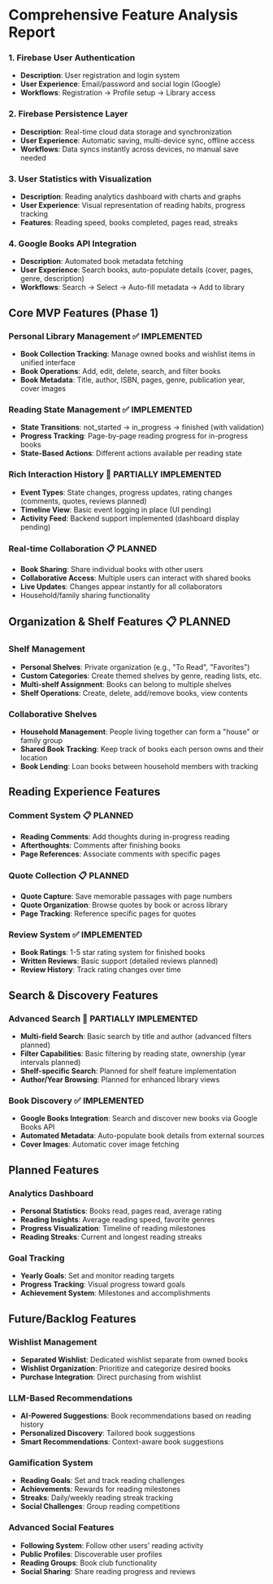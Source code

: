 # Comprehensive Feature Analysis Report

### 1. **Firebase User Authentication**

- **Description**: User registration and login system
- **User Experience**: Email/password and social login (Google)
- **Workflows**: Registration → Profile setup → Library access

### 2. **Firebase Persistence Layer**

- **Description**: Real-time cloud data storage and synchronization
- **User Experience**: Automatic saving, multi-device sync, offline access
- **Workflows**: Data syncs instantly across devices, no manual save needed

### 3. **User Statistics with Visualization**

- **Description**: Reading analytics dashboard with charts and graphs
- **User Experience**: Visual representation of reading habits, progress tracking
- **Features**: Reading speed, books completed, pages read, streaks

### 4. **Google Books API Integration**

- **Description**: Automated book metadata fetching
- **User Experience**: Search books, auto-populate details (cover, pages, genre, description)
- **Workflows**: Search → Select → Auto-fill metadata → Add to library

## Core MVP Features (Phase 1)

### **Personal Library Management** ✅ IMPLEMENTED

- **Book Collection Tracking**: Manage owned books and wishlist items in unified interface
- **Book Operations**: Add, edit, delete, search, and filter books
- **Book Metadata**: Title, author, ISBN, pages, genre, publication year, cover images

### **Reading State Management** ✅ IMPLEMENTED

- **State Transitions**: not_started → in_progress → finished (with validation)
- **Progress Tracking**: Page-by-page reading progress for in-progress books
- **State-Based Actions**: Different actions available per reading state

### **Rich Interaction History** 🚧 PARTIALLY IMPLEMENTED

- **Event Types**: State changes, progress updates, rating changes (comments, quotes, reviews planned)
- **Timeline View**: Basic event logging in place (UI pending)
- **Activity Feed**: Backend support implemented (dashboard display pending)

### **Real-time Collaboration** 📋 PLANNED

- **Book Sharing**: Share individual books with other users
- **Collaborative Access**: Multiple users can interact with shared books
- **Live Updates**: Changes appear instantly for all collaborators
- Household/family sharing functionality

## Organization & Shelf Features 📋 PLANNED

### **Shelf Management**

- **Personal Shelves**: Private organization (e.g., "To Read", "Favorites")
- **Custom Categories**: Create themed shelves by genre, reading lists, etc.
- **Multi-shelf Assignment**: Books can belong to multiple shelves
- **Shelf Operations**: Create, delete, add/remove books, view contents

### **Collaborative Shelves**

- **Household Management**: People living together can form a "house" or family group
- **Shared Book Tracking**: Keep track of books each person owns and their location
- **Book Lending**: Loan books between household members with tracking

## Reading Experience Features

### **Comment System** 📋 PLANNED

- **Reading Comments**: Add thoughts during in-progress reading
- **Afterthoughts**: Comments after finishing books
- **Page References**: Associate comments with specific pages

### **Quote Collection** 📋 PLANNED

- **Quote Capture**: Save memorable passages with page numbers
- **Quote Organization**: Browse quotes by book or across library
- **Page Tracking**: Reference specific pages for quotes

### **Review System** ✅ IMPLEMENTED

- **Book Ratings**: 1-5 star rating system for finished books
- **Written Reviews**: Basic support (detailed reviews planned)
- **Review History**: Track rating changes over time

## Search & Discovery Features

### **Advanced Search** 🚧 PARTIALLY IMPLEMENTED

- **Multi-field Search**: Basic search by title and author (advanced filters planned)
- **Filter Capabilities**: Basic filtering by reading state, ownership (year intervals planned)
- **Shelf-specific Search**: Planned for shelf feature implementation
- **Author/Year Browsing**: Planned for enhanced library views

### **Book Discovery** ✅ IMPLEMENTED

- **Google Books Integration**: Search and discover new books via Google Books API
- **Automated Metadata**: Auto-populate book details from external sources
- **Cover Images**: Automatic cover image fetching

## Planned Features

### **Analytics Dashboard**

- **Personal Statistics**: Books read, pages read, average rating
- **Reading Insights**: Average reading speed, favorite genres
- **Progress Visualization**: Timeline of reading milestones
- **Reading Streaks**: Current and longest reading streaks

### **Goal Tracking**

- **Yearly Goals**: Set and monitor reading targets
- **Progress Tracking**: Visual progress toward goals
- **Achievement System**: Milestones and accomplishments

## Future/Backlog Features

### **Wishlist Management**

- **Separated Wishlist**: Dedicated wishlist separate from owned books
- **Wishlist Organization**: Prioritize and categorize desired books
- **Purchase Integration**: Direct purchasing from wishlist

### **LLM-Based Recommendations**

- **AI-Powered Suggestions**: Book recommendations based on reading history
- **Personalized Discovery**: Tailored book suggestions
- **Smart Recommendations**: Context-aware book suggestions

### **Gamification System**

- **Reading Goals**: Set and track reading challenges
- **Achievements**: Rewards for reading milestones
- **Streaks**: Daily/weekly reading streak tracking
- **Social Challenges**: Group reading competitions

### **Advanced Social Features**

- **Following System**: Follow other users' reading activity
- **Public Profiles**: Discoverable user profiles
- **Reading Groups**: Book club functionality
- **Social Sharing**: Share reading progress and reviews

